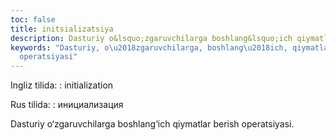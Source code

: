 ```yaml
---
toc: false
title: initsializatsiya
description: Dasturiy o&lsquo;zgaruvchilarga boshlang&lsquo;ich qiymatlar berish operatsiyasi....
keywords: "Dasturiy, o\u2018zgaruvchilarga, boshlang\u2018ich, qiymatlar, berish,
  operatsiyasi"
---
```


Ingliz tilida:
:   initialization

Rus tilida:
:   инициализация

Dasturiy o‘zgaruvchilarga boshlang‘ich qiymatlar berish operatsiyasi.